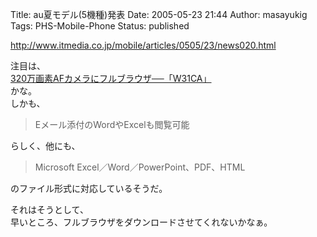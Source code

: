 Title: au夏モデル(5機種)発表
Date: 2005-05-23 21:44
Author: masayukig
Tags: PHS-Mobile-Phone
Status: published

<http://www.itmedia.co.jp/mobile/articles/0505/23/news020.html>

注目は、  
[320万画素AFカメラにフルブラウザ──「W31CA」](http://www.itmedia.co.jp/mobile/articles/0505/23/news022.html)  
かな。  
しかも、  

> Eメール添付のWordやExcelも閲覧可能

らしく、他にも、  

> Microsoft Excel／Word／PowerPoint、PDF、HTML

のファイル形式に対応しているそうだ。

それはそうとして、  
早いところ、フルブラウザをダウンロードさせてくれないかなぁ。
